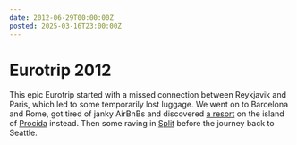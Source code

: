 ```yaml
---
date: 2012-06-29T00:00:00Z
posted: 2025-03-16T23:00:00Z
---
```


# Eurotrip 2012

This epic Eurotrip started with a missed connection between Reykjavik and Paris, which led to some temporarily lost luggage. We went on to Barcelona and Rome, got tired of janky AirBnBs and discovered [a resort](https://www.lasuiteresort.com) on the island of [Procida](https://en.wikipedia.org/wiki/Procida) instead. Then some raving in [Split](https://en.wikipedia.org/wiki/Split,_Croatia) before the journey back to Seattle.
